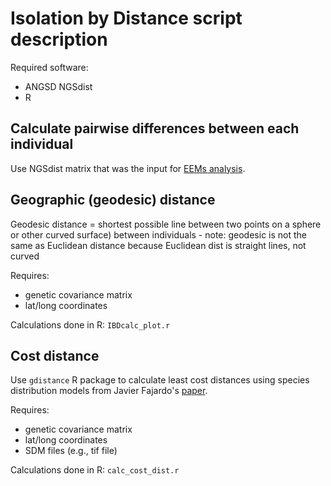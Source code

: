 # Isolation by Distance script description

Required software:
- ANGSD NGSdist
- R

## Calculate pairwise differences between each individual

Use NGSdist matrix that was the input for [EEMs analysis](../H_EEMS/readme.md).

## Geographic (geodesic) distance

Geodesic distance = shortest possible line between two points on a sphere or other curved surface) between individuals
	- note: geodesic is not the same as Euclidean distance because Euclidean dist is straight lines, not curved

Requires:
- genetic covariance matrix
- lat/long coordinates

Calculations done in R: `IBDcalc_plot.r`

## Cost distance

Use `gdistance` R package to calculate least cost distances using species distribution models from Javier Fajardo's [paper](http://journals.plos.org/plosone/article?id=10.1371/journal.pone.0114367).

Requires:
- genetic covariance matrix
- lat/long coordinates
- SDM files (e.g., tif file)

Calculations done in R: `calc_cost_dist.r`

